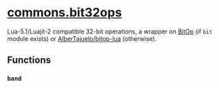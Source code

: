 <!-- markdownlint-disable MD001 MD013 MD034 MD033 MD051 -->

# [commons.bit32ops](https://github.com/linrongbin16/commons.nvim/blob/main/lua/commons/bit32ops.lua)

Lua-5.1/Luajit-2 compatible 32-bit operations, a wrapper on [BitOp](https://bitop.luajit.org/index.html) (if `bit` module exists) or [AlberTajuelo/bitop-lua](https://github.com/AlberTajuelo/bitop-lua) (otherwise).

## Functions

### `band`

